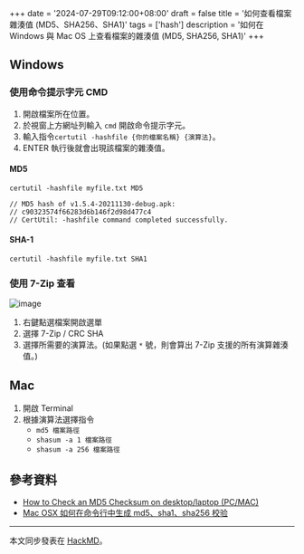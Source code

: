 +++
date = '2024-07-29T09:12:00+08:00'
draft = false
title = '如何查看檔案雜湊值 (MD5、SHA256、SHA1)'
tags = ['hash']
description = '如何在 Windows 與 Mac OS 上查看檔案的雜湊值 (MD5, SHA256, SHA1)'
+++

## Windows

### 使用命令提示字元 CMD

1. 開啟檔案所在位置。
2. 於視窗上方網址列輸入 `cmd` 開啟命令提示字元。
3. 輸入指令`certutil -hashfile {你的檔案名稱} {演算法}`。
4. ENTER 執行後就會出現該檔案的雜湊值。

#### MD5

```
certutil -hashfile myfile.txt MD5

// MD5 hash of v1.5.4-20211130-debug.apk:
// c90323574f66283d6b146f2d98d477c4
// CertUtil: -hashfile command completed successfully.
```

#### SHA-1

```
certutil -hashfile myfile.txt SHA1
```

### 使用 7-Zip 查看

![image](./file-hash-check-7-zip.png)

1. 右鍵點選檔案開啟選單
2. 選擇 7-Zip / CRC SHA
3. 選擇所需要的演算法。(如果點選 `*` 號，則會算出 7-Zip 支援的所有演算雜湊值。)

## Mac

1. 開啟 Terminal
2. 根據演算法選擇指令
    - `md5 檔案路徑`
    - `shasum -a 1 檔案路徑`
    - `shasum -a 256 檔案路徑`

## 參考資料

- [How to Check an MD5 Checksum on desktop/laptop (PC/MAC)](https://portal.nutanix.com/page/documents/kbs/details?targetId=kA07V000000LWYqSAO)
- [Mac OSX 如何在命令行中生成 md5、sha1、sha256 校验](https://www.cnblogs.com/craftsman-gao/p/7601756.html)

---

本文同步發表在 [HackMD](https://hackmd.io/@dh46tw/file-hash-check)。  
